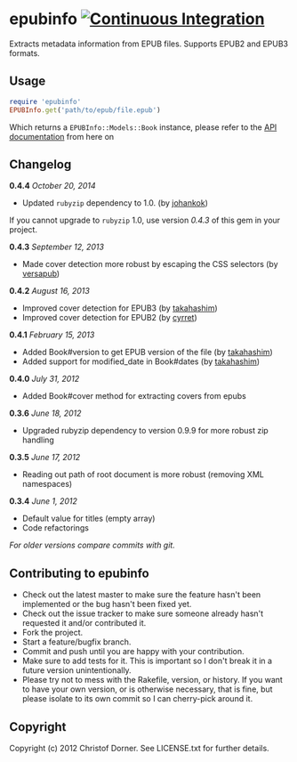 # epubinfo [![Continuous Integration](https://secure.travis-ci.org/chdorner/epubinfo.png?branch=master)](http://travis-ci.org/chdorner/epubinfo)
Extracts metadata information from EPUB files. Supports EPUB2 and EPUB3 formats.

## Usage

```ruby
require 'epubinfo'
EPUBInfo.get('path/to/epub/file.epub')
```

Which returns a `EPUBInfo::Models::Book` instance, please refer to the [API documentation](http://rubydoc.info/gems/epubinfo/frames) from here on

## Changelog

**0.4.4** *October 20, 2014*

* Updated `rubyzip` dependency to 1.0. (by [johankok](https://github.com/johankok))

If you cannot upgrade to `rubyzip` 1.0, use version *0.4.3* of this gem in your project.

**0.4.3** *September 12, 2013*

* Made cover detection more robust by escaping the CSS selectors (by [versapub](https://github.com/versapub))

**0.4.2** *August 16, 2013*

* Improved cover detection for EPUB3 (by [takahashim](https://github.com/takahashim))
* Improved cover detection for EPUB2 (by [cyrret](https://github.com/cyrret))

**0.4.1** *February 15, 2013*

* Added Book#version to get EPUB version of the file (by [takahashim](https://github.com/takahashim))
* Added support for modified_date in Book#dates (by [takahashim](https://github.com/takahashim))

**0.4.0** *July 31, 2012*

* Added Book#cover method for extracting covers from epubs

**0.3.6** *June 18, 2012*

* Upgraded rubyzip dependency to version 0.9.9 for more robust zip handling

**0.3.5** *June 17, 2012*

* Reading out path of root document is more robust (removing XML namespaces)

**0.3.4** *June 1, 2012*

* Default value for titles (empty array)
* Code refactorings

*For older versions compare commits with git.*

## Contributing to epubinfo
 
* Check out the latest master to make sure the feature hasn't been implemented or the bug hasn't been fixed yet.
* Check out the issue tracker to make sure someone already hasn't requested it and/or contributed it.
* Fork the project.
* Start a feature/bugfix branch.
* Commit and push until you are happy with your contribution.
* Make sure to add tests for it. This is important so I don't break it in a future version unintentionally.
* Please try not to mess with the Rakefile, version, or history. If you want to have your own version, or is otherwise necessary, that is fine, but please isolate to its own commit so I can cherry-pick around it.

## Copyright

Copyright (c) 2012 Christof Dorner. See LICENSE.txt for
further details.

